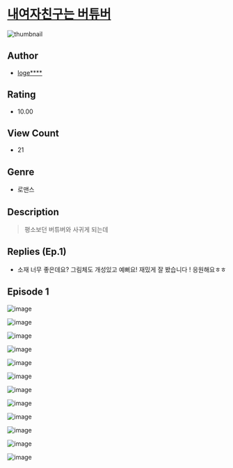 # [내여자친구는 버튜버](https://comic.naver.com/challenge/list?titleId=811368)
![thumbnail](https://image-comic.pstatic.net/user_contents_data/challenge_comic/2023/05/25/upload_3907215948636042850_480x623.jpeg)

## Author
- [loge****](https://comic.naver.com/artistTitle?id=367300)

## Rating
- 10.00

## View Count
- 21

## Genre
- 로맨스

## Description
> 평소보던 버튜버와 사귀게 되는데

## Replies (Ep.1)
- 소재 너무 좋은데요? 그림체도 개성있고 예뻐요! 재밌게 잘 봤습니다 ! 응원해요ㅎㅎ

## Episode 1
![image](https://image-comic.pstatic.net/user_contents_data/challenge_comic/2023/05/25/367300/upload_3775253667665492276.jpeg)

![image](https://image-comic.pstatic.net/user_contents_data/challenge_comic/2023/05/25/367300/upload_3472945139551515492.jpeg)

![image](https://image-comic.pstatic.net/user_contents_data/challenge_comic/2023/05/25/367300/upload_7219940013129675827.jpeg)

![image](https://image-comic.pstatic.net/user_contents_data/challenge_comic/2023/05/25/367300/upload_3919086281186095205.jpeg)

![image](https://image-comic.pstatic.net/user_contents_data/challenge_comic/2023/05/25/367300/upload_3906082348557821493.jpeg)

![image](https://image-comic.pstatic.net/user_contents_data/challenge_comic/2023/05/25/367300/upload_7149573505793876281.jpeg)

![image](https://image-comic.pstatic.net/user_contents_data/challenge_comic/2023/05/25/367300/upload_7364007926450173495.jpeg)

![image](https://image-comic.pstatic.net/user_contents_data/challenge_comic/2023/05/25/367300/upload_7221584903211147829.jpeg)

![image](https://image-comic.pstatic.net/user_contents_data/challenge_comic/2023/05/25/367300/upload_4121133829886129459.jpeg)

![image](https://image-comic.pstatic.net/user_contents_data/challenge_comic/2023/05/25/367300/upload_7003713581824041827.jpeg)

![image](https://image-comic.pstatic.net/user_contents_data/challenge_comic/2023/05/25/367300/upload_7221630172186031974.jpeg)

![image](https://image-comic.pstatic.net/user_contents_data/challenge_comic/2023/05/25/367300/upload_7377850802844689972.jpeg)

